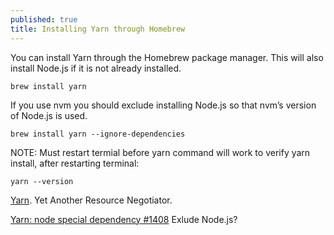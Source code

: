```yaml
---
published: true
title: Installing Yarn through Homebrew
---
```

You can install Yarn through the Homebrew package manager. This will also install Node.js if it is not already installed.

	brew install yarn  

If you use nvm you should exclude installing Node.js so that nvm’s version of Node.js is used.  

	brew install yarn --ignore-dependencies

NOTE: Must restart termial before yarn command will work
to verify yarn install, after restarting terminal:

	yarn --version  


[Yarn](https://yarnpkg.com). Yet Another Resource Negotiator.

[Yarn: node special dependency #1408](https://github.com/Homebrew/brew/pull/1408) Exlude Node.js?  

